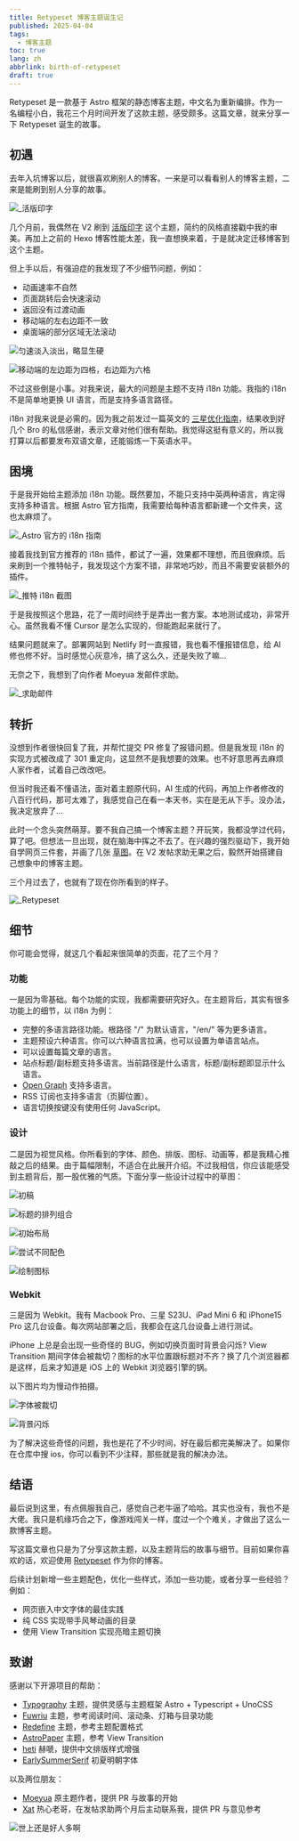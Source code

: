 ```yaml
---
title: Retypeset 博客主题诞生记
published: 2025-04-04
tags:
  - 博客主题
toc: true
lang: zh
abbrlink: birth-of-retypeset
draft: true
---
```


Retypeset 是一款基于 Astro 框架的静态博客主题，中文名为重新编排。作为一名编程小白，我花三个月时间开发了这款主题，感受颇多。这篇文章，就来分享一下 Retypeset 诞生的故事。

## 初遇

去年入坑博客以后，就很喜欢刷别人的博客。一来是可以看看别人的博客主题，二来是能刷到别人分享的故事。

![_活版印字](https://image.radishzz.cc/birth-of-retypeset/typograph.webp)

几个月前，我偶然在 V2 刷到 [活版印字](https://astro-theme-typography.vercel.app/) 这个主题，简约的风格直接戳中我的审美。再加上之前的 Hexo 博客性能太差，我一直想换来着，于是就决定迁移博客到这个主题。

但上手以后，有强迫症的我发现了不少细节问题，例如：

- 动画速率不自然
- 页面跳转后会快速滚动
- 返回没有过渡动画
- 移动端的左右边距不一致
- 桌面端的部分区域无法滚动

![匀速淡入淡出，略显生硬](https://image.radishzz.cc/birth-of-retypeset/unnatural-animation-rate.gif)

![移动端的左边距为四格，右边距为六格](https://image.radishzz.cc/birth-of-retypeset/different-margins.webp)

不过这些倒是小事。对我来说，最大的问题是主题不支持 i18n 功能。我指的 i18n 不是简单地更换 UI 语言，而是支持多语言路径。

i18n 对我来说是必需的。因为我之前发过一篇英文的 [三星优化指南](https://radishzz.cc/posts/d88c9984/)，结果收到好几个 Bro 的私信感谢，表示文章对他们很有帮助。我觉得这挺有意义的，所以我打算以后都要发布双语文章，还能锻炼一下英语水平。

## 困境

于是我开始给主题添加 i18n 功能。既然要加，不能只支持中英两种语言，肯定得支持多种语言。根据 Astro 官方指南，我需要给每种语言都新建一个文件夹，这也太麻烦了。

![_Astro 官方的 i18n 指南](https://image.radishzz.cc/birth-of-retypeset/astro-i18n-guide.webp)

接着我找到官方推荐的 i18n 插件，都试了一遍，效果都不理想，而且很麻烦。后来刷到一个推特帖子，我发现这个方案不错，非常地巧妙，而且不需要安装额外的插件。

![_推特 i18n 截图](https://image.radishzz.cc/birth-of-retypeset/twitter-i18n.webp)

 于是我按照这个思路，花了一周时间终于是弄出一套方案。本地测试成功，非常开心。虽然我看不懂 Cursor 是怎么实现的，但能跑起来就行了。

 结果问题就来了。部署网站到 Netlify 时一直报错，我也看不懂报错信息，给 AI 修也修不好。当时感觉心灰意冷，搞了这么久，还是失败了嘛…

 无奈之下，我想到了向作者 Moeyua 发邮件求助。

![_求助邮件](https://image.radishzz.cc/birth-of-retypeset/mail-to-moeyua.webp)

## 转折

没想到作者很快回复了我，并帮忙提交 PR 修复了报错问题。但是我发现 i18n 的实现方式被改成了 301 重定向，这显然不是我想要的效果。也不好意思再去麻烦人家作者，试着自己改改吧。

但当时我还看不懂语法，面对着主题原代码，AI 生成的代码，再加上作者修改的八百行代码，那可太难了，我感觉自己在看一本天书，实在是无从下手。没办法，我决定放弃了…

此时一个念头突然萌芽。要不我自己搞一个博客主题？开玩笑，我都没学过代码，算了吧。但想法一旦出现，就在脑海中挥之不去了。在兴趣的强烈驱动下，我开始自学网页三件套，并画了几张 [草图](https://www.v2ex.com/t/1100131)。在 V2 发帖求助无果之后，毅然开始搭建自己想象中的博客主题。

三个月过去了，也就有了现在你所看到的样子。

![_Retypeset](https://image.radishzz.cc/birth-of-retypeset/retypeset-en-desktop.webp)

## 细节

你可能会觉得，就这几个看起来很简单的页面，花了三个月？

### 功能

一是因为零基础。每个功能的实现，我都需要研究好久。在主题背后，其实有很多功能上的细节，以 i18n 为例：

- 完整的多语言路径功能。根路径 "/" 为默认语言，"/en/" 等为更多语言。
- 主题预设六种语言。你可以六种语言拉满，也可以设置为单语言站点。
- 可以设置每篇文章的语言。
- 站点标题/副标题支持多语言。当前路径是什么语言，标题/副标题即显示什么语言。
- [Open Graph](https://x.com/radishzz_?t=sGFn6BhNbDmIiHDUR1vU0g&s=09) 支持多语言。
- RSS 订阅也支持多语言（页脚位置）。
- 语言切换按键没有使用任何 JavaScript。

### 设计

二是因为视觉风格。你所看到的字体、颜色、排版、图标、动画等，都是我精心推敲之后的结果。由于篇幅限制，不适合在此展开介绍。不过我相信，你应该能感受到主题背后，那一股优雅的气质。下面分享一些设计过程中的草图：

![初稿](https://image.radishzz.cc/birth-of-retypeset/draft-01.webp)

![标题的排列组合](https://image.radishzz.cc/birth-of-retypeset/draft-04.webp)

![初始布局](https://image.radishzz.cc/birth-of-retypeset/draft-02.webp)

![尝试不同配色](https://image.radishzz.cc/birth-of-retypeset/draft-03.webp)

![绘制图标](https://image.radishzz.cc/birth-of-retypeset/draft-05.webp)

### Webkit

三是因为 Webkit。我有 Macbook Pro、三星 S23U、iPad Mini 6 和 iPhone15 Pro 这几台设备。每次网站部署之后，我都会在这几台设备上进行测试。

iPhone 上总是会出现一些奇怪的 BUG，例如切换页面时背景会闪烁? View Transition 期间字体会被裁切？图标的水平位置跟标题对不齐？换了几个浏览器都是这样，后来才知道是 iOS 上的 Webkit 浏览器引擎的锅。

以下图片均为慢动作拍摄。

![字体被裁切](https://image.radishzz.cc/birth-of-retypeset/bug-01.gif)

![背景闪烁](https://image.radishzz.cc/birth-of-retypeset/bug-02.gif)

为了解决这些奇怪的问题，我也是花了不少时间，好在最后都完美解决了。如果你在仓库中搜 ios，你可以看到不少注释，那些就是我的解决办法。

## 结语

最后说到这里，有点佩服我自己，感觉自己老牛逼了哈哈。其实也没有，我也不是大佬。我只是机缘巧合之下，像游戏闯关一样，度过一个个难关，才做出了这么一款博客主题。

写这篇文章也只是为了分享这款主题，以及主题背后的故事与细节。目前如果你喜欢的话，欢迎使用 [Retypeset](https://github.com/radishzzz/astro-theme-retypeset) 作为你的博客。

后续计划新增一些主题配色，优化一些样式，添加一些功能，或者分享一些经验？例如：

- 网页嵌入中文字体的最佳实践
- 纯 CSS 实现带手风琴动画的目录
- 使用 View Transition 实现亮暗主题切换

## 致谢

感谢以下开源项目的帮助：

- [Typography](https://github.com/moeyua/astro-theme-typography) 主题，提供灵感与主题框架 Astro + Typescript + UnoCSS
- [Fuwriu](https://github.com/saicaca/fuwari) 主题，参考阅读时间、滚动条、灯箱与目录功能
- [Redefine](Redefine) 主题，参考主题配置格式
- [AstroPaper](https://github.com/satnaing/astro-paper) 主题，参考 View Transition
- [heti](https://github.com/sivan/heti) 赫嗁，提供中文排版样式增强
- [EarlySummerSerif](https://github.com/GuiWonder/EarlySummerSerif) 初夏明朝字体

以及两位朋友：

- [Moeyua](https://github.com/moeyua) 原主题作者，提供 PR 与故事的开始
- [Xat](https://github.com/withxat) 热心老哥，在发帖求助两个月后主动联系我，提供 PR 与意见参考

![世上还是好人多啊](https://image.radishzz.cc/birth-of-retypeset/xat-help.webp)

